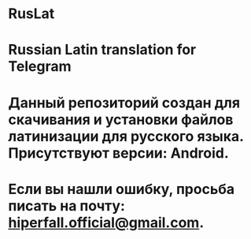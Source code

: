 # RusLat
# Russian Latin translation for Telegram
# Данный репозиторий создан для скачивания и установки файлов латинизации для русского языка. Присутствуют версии: Android.
# Если вы нашли ошибку, просьба писать на почту: hiperfall.official@gmail.com.
